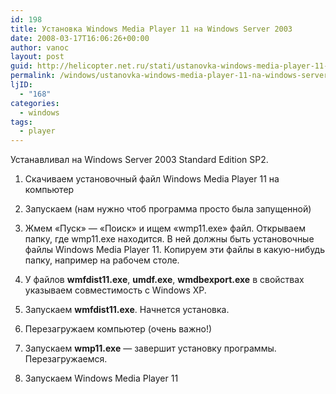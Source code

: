 ```yaml
---
id: 198
title: Установка Windows Media Player 11 на Windows Server 2003
date: 2008-03-17T16:06:26+00:00
author: vanoc
layout: post
guid: http://helicopter.net.ru/stati/ustanovka-windows-media-player-11-na-windows-server-2003/
permalink: /windows/ustanovka-windows-media-player-11-na-windows-server-2003/
ljID:
  - "168"
categories:
  - windows
tags:
  - player
---
```

Устанавливал на Windows Server 2003 Standard Edition SP2.

1. Скачиваем установочный файл Windows Media Player 11 на компьютер
  
2. Запускаем (нам нужно чтоб программа просто была запущенной)
  
3. Жмем &#171;Пуск&#187; &#8212; &#171;Поиск&#187; и ищем &#171;wmp11.exe&#187; файл. Открываем папку, где wmp11.exe находится. В ней должны быть установочные файлы Windows Media Player 11. Копируем эти файлы в какую-нибудь папку, например на рабочем столе.
  
4. У файлов **wmfdist11.exe**, **umdf.exe**, **wmdbexport.exe** в свойствах указываем совместимость с Windows XP.
  
5. Запускаем **wmfdist11.exe**. Начнется установка.
  
6. Перезагружаем компьютер (очень важно!)
  
7. Запускаем **wmp11.exe** &#8212; завершит установку программы. Перезагружаемся.
  
8. Запускаем Windows Media Player 11